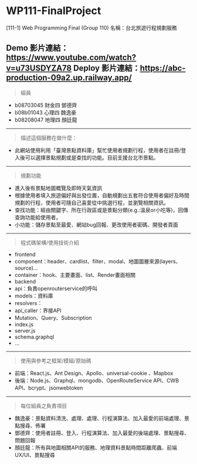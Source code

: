 # WP111-FinalProject

[111-1] Web Programming Final (Group 110) 名稱：台北旅遊行程規劃服務

Demo 影片連結：https://www.youtube.com/watch?v=u73USDYZA78
Deploy 影片連結：https://abc-production-09a2.up.railway.app/
---
> 組員
* b08703045 財金四 鄧德齊
* b08b01043 心理四 魏逸豪
* b08208047 地理四 顏廷龍
---
> 描述這個服務在做什麼：
* 此網站使用利用「臺灣景點資料庫」幫忙使用者規劃行程，使用者在註冊/登入後可以選擇景點規劃或是查找的功能。目前支援台北市景點。
---
> 規劃功能
* 進入後有景點地圖概覽及即時天氣資訊
* 根據使用者填入旅遊偏好與出發位置，自動規劃出五套符合使用者偏好及時間規劃的行程，使用者可隨自己喜愛從中挑選行程，並瀏覽相關資訊。
* 查找功能：經由關鍵字、所在行政區或是景點分類(e.g.:溫泉or小吃等)，回傳查詢功能給使用者。
* 小功能：儲存景點至最愛、網站bug回報、更改使用者密碼、開發者頁面
---
> 程式碼架構/使用技術介紹
* frontend
* component：header、cardlist、filter、modal、地圖圖層來源(layers、source)...
* container：hook、主要畫面、list、Render畫面相關
* backend
* api：負責openrouterservice的呼叫
* models：資料庫
* resolvers：
* api_caller：界接API
* Mutation、Query、Subscription
* index.js
* server.js
* schema.graphql
* …
---
> 使用與參考之框架/模組/原始碼
* 前端：React.js、Ant Design、Apollo、universal-cookie 、Mapbox
* 後端：Node.js、Graphql、mongodb、OpenRouteService API、CWB API、bcrypt、jsonwebtoken
---
> 每位組員之負責項目
* 魏逸豪：景點資料清洗、處理、處理、行程演算法、加入最愛的前端處理、景點搜尋、佈署
* 鄧德齊：使用者註冊、登入、行程演算法、加入最愛的後端處理、景點搜尋、問題回報
* 顏廷龍：所有與地圖相關API的服務、地理資料景點時間距離爬蟲、前端UX/UI、景點搜尋
